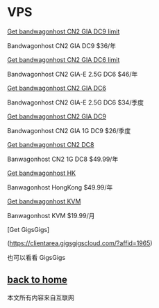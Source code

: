 # VPS

[Get bandwagonhost CN2 GIA DC9 limit](https://bwh88.net/aff.php?aff=45608&pid=71)

 Bandwagonhost CN2 GIA DC9 $36/年

[Get bandwagonhost CN2 GIA DC6 limit](https://bwh88.net/aff.php?aff=45608&pid=94)

 Bandwagonhost CN2 GIA-E 2.5G DC6 $46/年

[Get bandwagonhost CN2 GIA DC6](https://bwh88.net/aff.php?aff=45608&pid=87)

 Bandwagonhost CN2 GIA-E 2.5G DC6 $34/季度


[Get bandwagonhost CN2 GIA DC9](https://bwh88.net/aff.php?aff=45608&pid=75)

 Bandwagonhost CN2 GIA 1G DC9 $26/季度

[Get bandwagonhost CN2 DC8](https://bwh88.net/aff.php?aff=45608&pid=57)

 Banwagonhost CN2 1G DC8 $49.99/年

[Get bandwagonhost HK](https://bwh88.net/aff.php?aff=45608&pid=64)

Banwagonhost HongKong $49.99/年

[Get bandwagonhost KVM](https://bwh88.net/aff.php?aff=45608&pid=46)

Banwagonhost KVM $19.99/月


[Get GigsGigs]

(https://clientarea.gigsgigscloud.com/?affid=1965)

也可以看看 GigsGigs
  
## [back to home](https://books.way2guide.ml/)

本文所有内容来自互联网

